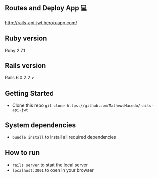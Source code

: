 ## Routes and Deploy App 💻
http://rails-api-jwt.herokuapp.com/


## Ruby version

  Ruby 2.7.1
  
## Rails version

  Rails 6.0.2.2 > 
  
## Getting Started

* Clone this repo ```git clone https://github.com/MathewsMacedo/rails-api-jwt```

## System dependencies

* ```bundle install``` to install all required dependencies

## How to run 

* ```rails server``` to start the local server
* ```localhost:3001``` to open  in your browser 

